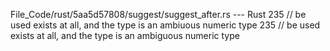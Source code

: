 File_Code/rust/5aa5d57808/suggest/suggest_after.rs --- Rust
235                     // be used exists at all, and the type is an ambiuous numeric type                                                                   235                     // be used exists at all, and the type is an ambiguous numeric type

